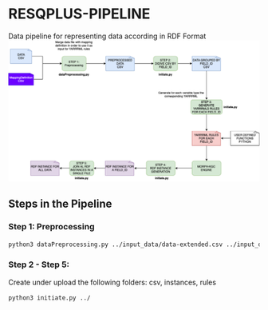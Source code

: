 # RESQPLUS-PIPELINE
Data pipeline for representing data according in RDF Format
![Diagrama](DiagramaPipelineTransformacion.png)

## Steps in the Pipeline

### Step 1: Preprocessing

```bash
python3 dataPreprocessing.py ../input_data/data-extended.csv ../input_data/mappings.csv ../preprocessed_data
```
### Step 2 - Step 5:

Create under upload the following folders: csv, instances, rules

```bash
python3 initiate.py ../
```
